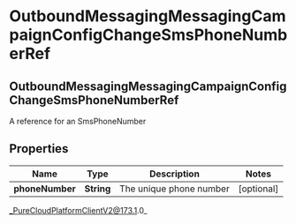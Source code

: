 # OutboundMessagingMessagingCampaignConfigChangeSmsPhoneNumberRef

## OutboundMessagingMessagingCampaignConfigChangeSmsPhoneNumberRef
A reference for an SmsPhoneNumber

## Properties

|Name | Type | Description | Notes|
|------------ | ------------- | ------------- | -------------|
| **phoneNumber** | **String** | The unique phone number | [optional] |



_PureCloudPlatformClientV2@173.1.0_
